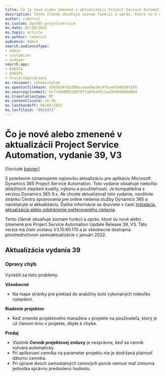 ```yaml
---
title: Čo je nové alebo zmenené v aktualizácii Project Service Automation, vydanie 39, V3
description: Tento článok obsahuje zoznam funkcií a opráv, ktoré sú k dispozícii v Microsoft Dynamics 365 Project Service Automation Aktualizácia vydanie 39, V3.
author: ruhercul
ms.custom: dyn365-projectservice
ms.date: 01/20/2022
ms.topic: article
ms.author: ruhercul
audience: Admin
search.audienceType:
- admin
- customizer
- enduser
search.app:
- D365CE
- D365PS
- ProjectOperations
ms.reviewer: johnmichalak
ms.openlocfilehash: d5b5938762d98acaead9e26c47bce07e0059faf6
ms.sourcegitcommit: 6cfc50d89528df977a8f6a55c1ad39d99800d9b4
ms.translationtype: MT
ms.contentlocale: sk-SK
ms.lasthandoff: 06/03/2022
ms.locfileid: "8922471"
---
```

# <a name="whats-new-or-changed-in-project-service-automation-update-release-39-v3"></a>Čo je nové alebo zmenené v aktualizácii Project Service Automation, vydanie 39, V3

[!include [banner](../includes/psa-now-project-operations.md)]

S potešením oznamujeme najnovšiu aktualizáciu pre aplikáciu Microsoft Dynamics 365 Project Service Automation. Toto vydanie obsahuje niekoľko dôležitých zlepšení kvality, výkonu a použiteľnosti. Je kompatibilná s verziou Dynamics 365 9.x. Ak chcete aktualizovať toto vydanie, navštívte stránku Centra spravovania pre online riešenia služby Dynamics 365 a nainštalujte si aktualizáciu. Ďalšie informácie sa dozviete v časti [Inštalácia, aktualizácia alebo odstránenie preferovaného riešenia](/power-platform/admin/install-remove-preferred-solution).

Tento článok obsahuje zoznam funkcií a opráv, ktoré sú nové alebo zmenené pre Project Service Automation Update Release 39, V3. Táto verzia má číslo zostavy V3.10.60.170 a je všeobecne dostupná prostredníctvom samoaktualizácie v januári 2022.

## <a name="update-release-39"></a>Aktualizácia vydania 39

### <a name="bug-fixes"></a>Opravy chýb

Vyriešili sa tieto problémy.

**Všeobecné**

- Na mape stránky pre preklad do arabčiny bolo vykonaných niekoľko vylepšení.

**Riadenie projektov**

- Keď zmeníte projektového manažéra v projekte na používateľa, ktorý je už členom tímu v projekte, dôjde k chybe.

**Predaj**

- Vlastník **Cenník projektovej zmluvy** je nesprávne, keď sa cenník vytvára automaticky. 
- Pri aplikovaní cenníka na parameter projektu nie je dodržaná platnosť dátumu cenníka.
- Pri úprave dvoch samostatných cenových ponúk nemusí mať zmluvná jednotka správnu predvolenú hodnotu.
